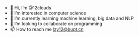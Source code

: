 - 👋 Hi, I’m @12clouds
- 👀 I’m interested in computer science
- 🌱 I’m currently learning machine learning, big data and NLP
- 💞️ I’m looking to collaborate on programming
- 📫 How to reach me lzy12@bupt.cn

<!---
12clouds/12clouds is a ✨ special ✨ repository because its `README.md` (this file) appears on your GitHub profile.
You can click the Preview link to take a look at your changes.
--->
